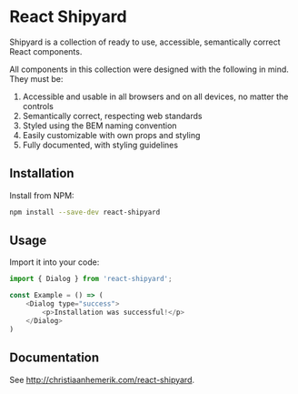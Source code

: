 # React Shipyard

Shipyard is a collection of ready to use, accessible, semantically correct React components.

All components in this collection were designed with the following in mind. They must be:

1. Accessible and usable in all browsers and on all devices, no matter the controls
2. Semantically correct, respecting web standards
3. Styled using the BEM naming convention
4. Easily customizable with own props and styling
5. Fully documented, with styling guidelines

## Installation

Install from NPM:

```bash
npm install --save-dev react-shipyard
```

## Usage

Import it into your code:

```javascript static
import { Dialog } from 'react-shipyard';

const Example = () => (
    <Dialog type="success">
        <p>Installation was successful!</p>
    </Dialog>
)
```

## Documentation

See http://christiaanhemerik.com/react-shipyard.
